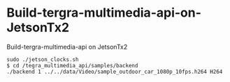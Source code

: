 # Build-tergra-multimedia-api-on-JetsonTx2
Build-tergra-multimedia-api on JetsonTx2
```
sudo ./jetson_clocks.sh
$ cd /tegra_multimedia_api/samples/backend
./backend 1 ../../data/Video/sample_outdoor_car_1080p_10fps.h264 H264

```
